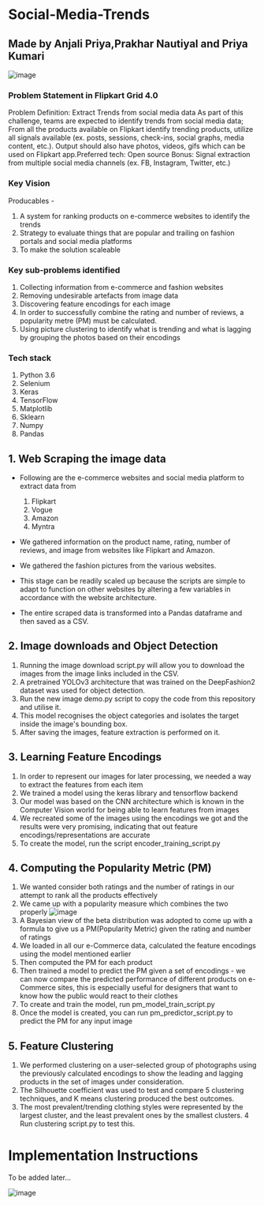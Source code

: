 # Social-Media-Trends
## Made by Anjali Priya,Prakhar Nautiyal and Priya Kumari ##

![image](https://user-images.githubusercontent.com/88290919/181722681-9ddc264d-d7af-4e15-9552-6ea8ffcdbfbf.png)

### Problem Statement in Flipkart Grid 4.0 ###

Problem Definition: Extract Trends from social media data
As part of this challenge, teams are expected to identify trends from social media data; From all the
products available on Flipkart identify trending products, utilize all signals available (ex. posts, sessions,
check-ins, social graphs, media content, etc.). Output should also have photos, videos, gifs which can be
used on Flipkart app.Preferred tech: Open source
Bonus: Signal extraction from multiple social media channels (ex. FB, Instagram, Twitter, etc.)

### Key Vision ###

Producables -

1. A system for ranking products on e-commerce websites to identify the trends
2. Strategy to evaluate things that are popular and trailing on fashion portals and social media platforms
3. To make the solution scaleable

### Key sub-problems identified ###

1. Collecting information from e-commerce and fashion websites
2. Removing undesirable artefacts from image data
3. Discovering feature encodings for each image
4. In order to successfully combine the rating and number of reviews, a popularity metre (PM) must be calculated.
5. Using picture clustering to identify what is trending and what is lagging by grouping the photos based on their encodings

### Tech stack ###

1. Python 3.6
2. Selenium
3. Keras
4. TensorFlow
5. Matplotlib
6. Sklearn
7. Numpy
8. Pandas

## 1. Web Scraping the image data ##

* Following are the e-commerce websites and social media platform to extract data from
   1. Flipkart
   2. Vogue
   3. Amazon
   4. Myntra
   
* We gathered information on the product name, rating, number of reviews, and image from websites like Flipkart and Amazon.

* We gathered the fashion pictures from the various websites.

* This stage can be readily scaled up because the scripts are simple to adapt to function on other websites by altering a few variables in accordance with the website   architecture.

* The entire scraped data is transformed into a Pandas dataframe and then saved as a CSV.


## 2. Image downloads and Object Detection ##

1. Running the image download script.py will allow you to download the images from the image links included in the CSV.
2. A pretrained YOLOv3 architecture that was trained on the DeepFashion2 dataset was used for object detection.
3. Run the new image demo.py script to copy the code from this repository and utilise it.
4. This model recognises the  object categories and isolates the target inside the image's bounding box.
5. After saving the images, feature extraction is performed on it.

## 3.  Learning Feature Encodings ##

1. In order to represent our images for later processing, we needed a way to extract the features from each item
2. We trained a model using the keras library and tensorflow backend
3. Our model was based on the CNN architecture which is known in the Computer Vision world for being able to learn features from images
4. We recreated some of the images using the encodings we got and the results were very promising, indicating that out feature encodings/representations are accurate
5. To create the model, run the script encoder_training_script.py

## 4. Computing the Popularity Metric (PM) ##

1. We wanted consider both ratings and the number of ratings in our attempt to rank all the products effectively
2. We came up with a popularity measure which combines the two properly
![image](https://user-images.githubusercontent.com/88290919/181727083-b0186367-36c3-4438-887b-c6170a749927.png)
3. A Bayesian view of the beta distribution was adopted to come up with a formula to give us a PM(Popularity Metric) given the rating and number of ratings 
4. We loaded in all our e-Commerce data, calculated the feature encodings using the model mentioned earlier
5. Then computed the PM for each product
6. Then trained a model to predict the PM given a set of encodings - we can now compare the predicted performance of different products on e-Commerce sites, this is      especially useful for designers that want to know how the public would react to their clothes
7. To create and train the model, run pm_model_train_script.py
8. Once the model is created, you can run pm_predictor_script.py to predict the PM for any input image

## 5. Feature Clustering ##

1. We performed clustering on a user-selected group of photographs using the previously calculated encodings to show the leading and lagging products in the set of        images under consideration.
2. The Silhouette coefficient was used to test and compare 5 clustering techniques, and K means clustering produced the best outcomes.
3. The most prevalent/trending clothing styles were represented by the largest cluster, and the least prevalent ones by the smallest clusters.
4  Run clustering script.py to test this.

# Implementation Instructions #

To be added later...

![image](https://user-images.githubusercontent.com/88290919/181727962-dafd498d-f759-415b-9539-a6c23d69a785.png)

